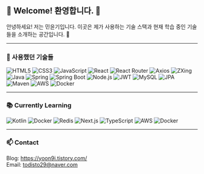 ## 👋 Welcome! 환영합니다. 🙌

안녕하세요! 저는 민윤기입니다. 
이곳은 제가 사용하는 기술 스택과 현재 학습 중인 기술들을 소개하는 공간입니다. 🙂

---

### 🚀 사용했던 기술들

<p align="left">
  <img src="https://img.shields.io/badge/HTML5-E34F26?style=for-the-badge&logo=html5&logoColor=white" alt="HTML5"/>
  <img src="https://img.shields.io/badge/CSS3-1572B6?style=for-the-badge&logo=css3&logoColor=white" alt="CSS3"/>
  <img src="https://img.shields.io/badge/JavaScript-F7DF1E?style=for-the-badge&logo=javascript&logoColor=black" alt="JavaScript"/>
  <img src="https://img.shields.io/badge/React-61DAFB?style=for-the-badge&logo=react&logoColor=white" alt="React"/>
  <img src="https://img.shields.io/badge/React_Router-CA4245?style=for-the-badge&logo=react-router&logoColor=white" alt="React Router"/>
  <img src="https://img.shields.io/badge/Axios-5A29E4?style=for-the-badge&logo=axios&logoColor=white" alt="Axios"/>
  <img src="https://img.shields.io/badge/ZXing-000000?style=for-the-badge" alt="ZXing"/>
  <img src="https://img.shields.io/badge/Java-007396?style=for-the-badge&logo=java&logoColor=white" alt="Java"/>
  <img src="https://img.shields.io/badge/Spring-6DB33F?style=for-the-badge&logo=spring&logoColor=white" alt="Spring"/>
  <img src="https://img.shields.io/badge/Spring_Boot-6DB33F?style=for-the-badge&logo=springboot&logoColor=white" alt="Spring Boot"/>
  <img src="https://img.shields.io/badge/Node.js-339933?style=for-the-badge&logo=node.js&logoColor=white" alt="Node.js"/>
  <img src="https://img.shields.io/badge/JWT-000000?style=for-the-badge&logo=jsonwebtokens&logoColor=white" alt="JWT"/>
  <img src="https://img.shields.io/badge/MySQL-4479A1?style=for-the-badge&logo=mysql&logoColor=white" alt="MySQL"/>
  <img src="https://img.shields.io/badge/JPA-6DB33F?style=for-the-badge&logo=hibernate&logoColor=white" alt="JPA"/>
  <img src="https://img.shields.io/badge/Maven-C71A36?style=for-the-badge&logo=apache-maven&logoColor=white" alt="Maven"/>
  <img src="https://img.shields.io/badge/AWS-232F3E?style=for-the-badge&logo=amazon-aws&logoColor=white" alt="AWS"/>
  <img src="https://img.shields.io/badge/Docker-2496ED?style=for-the-badge&logo=docker&logoColor=white" alt="Docker"/>
</p>

---

### 📚 Currently Learning
<p align="left">
  <img src="https://img.shields.io/badge/Kotlin-7F52FF?style=for-the-badge&logo=kotlin&logoColor=white" alt="Kotlin"/>
  <img src="https://img.shields.io/badge/Docker-2496ED?style=for-the-badge&logo=docker&logoColor=white" alt="Docker"/>
  <img src="https://img.shields.io/badge/Redis-DC382D?style=for-the-badge&logo=redis&logoColor=white" alt="Redis"/>
  <img src="https://img.shields.io/badge/Next.js-000000?style=for-the-badge&logo=nextdotjs&logoColor=white" alt="Next.js"/>
  <img src="https://img.shields.io/badge/TypeScript-3178C6?style=for-the-badge&logo=typescript&logoColor=white" alt="TypeScript"/>
  <img src="https://img.shields.io/badge/AWS-232F3E?style=for-the-badge&logo=amazon-aws&logoColor=white" alt="AWS"/>
  <img src="https://img.shields.io/badge/Docker-2496ED?style=for-the-badge&logo=docker&logoColor=white" alt="Docker"/>
</p>

---

### 📫 Contact

Blog: https://yoon9i.tistory.com/ <br>
Email: todisto29@naver.com
